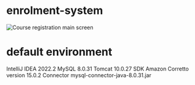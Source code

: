 # enrolment-system
![Course registration main screen](/Users/wonnx/Github/enrolment-system/main.png)

# default environment
IntelliJ IDEA 2022.2
MySQL 8.0.31
Tomcat 10.0.27
SDK Amazon Corretto version 15.0.2
Connector mysql-connector-java-8.0.31.jar